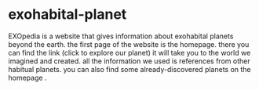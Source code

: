 # exohabital-planet
EXOpedia is a website that gives information about exohabital planets beyond the earth. the first page of the website is the homepage. there you can find the link (click to explore our planet) it will take you to the world we imagined and created. all the information we used is references from other habitual planets. you can also find some already-discovered planets on the homepage .
